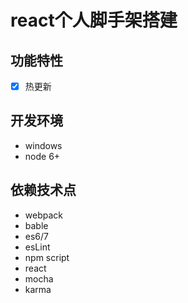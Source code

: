 # react个人脚手架搭建

## 功能特性
-[x] 热更新

## 开发环境
- windows
- node 6+

## 依赖技术点
- webpack
- bable
- es6/7
- esLint
- npm script
- react
- mocha
- karma
